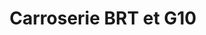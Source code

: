 ---
title: "Carroserie BRT et G10"
url: /saint-brice-courcelles/carroserie-brt-et-g10/
shop: réparation de voitures
---